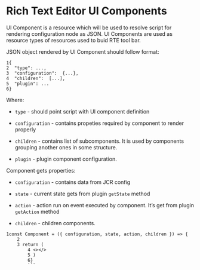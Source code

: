 # Rich Text Editor UI Components
UI Component is a resource which will be used to resolve script for rendering configuration node as JSON. UI Components are used as resource types of resources used to buid RTE tool bar.

JSON object rendered by UI Component should follow format:

```
1{  
2  "type": ...,  
3  "configuration":  {...},  
4  "children":  [...],  
5  "plugin": ... 
6}
```

Where:

-   `type` - should point script with UI component definition
    
-   `configuration` - contains propeties required by component to render properly
    
-   `children` - contains list of subcomponents. It is used by components grouping another ones in some structure.
    
-   `plugin` - plugin component configuration.
    

Component gets properties:

-   `configuration` - contains data from JCR config
    
-   `state` - current state gets from plugin `getState` method
    
-   `action` - action run on event executed by component. It’s get from plugin `getAction` method
    
-   `children` - children components.
    

```
1const Component = ({ configuration, state, action, children }) => { 
    2 
    3 return ( 
        4 <></> 
        5 ) 
        6}
        ```
